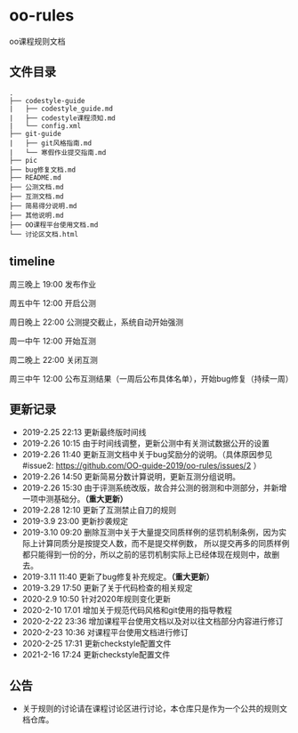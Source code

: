 # oo-rules
oo课程规则文档

## 文件目录

```
.
├── codestyle-guide
|   ├── codestyle_guide.md
|   ├── codestyle课程须知.md
|   └── config.xml
├── git-guide
|   ├── git风格指南.md
|   └── 寒假作业提交指南.md
├── pic
├── bug修复文档.md
├── README.md
├── 公测文档.md
├── 互测文档.md
├── 简易得分说明.md
├── 其他说明.md
├── OO课程平台使用文档.md
└── 讨论区文档.html
```

## timeline

周三晚上 19:00 发布作业

周五中午 12:00 开启公测

周日晚上 22:00 公测提交截止，系统自动开始强测

周一中午 12:00 开始互测

周二晚上 22:00 关闭互测

周三中午 12:00 公布互测结果（一周后公布具体名单），开始bug修复（持续一周）

## 更新记录

 - 2019-2.25 22:13 更新最终版时间线
 - 2019-2.26 10:15 由于时间线调整，更新公测中有关测试数据公开的设置
 - 2019-2.26 11:40 更新互测文档中关于bug奖励分的说明。（具体原因参见#issue2: https://github.com/OO-guide-2019/oo-rules/issues/2 ）
 - 2019-2.26 14:50 更新简易分数计算说明，更新互测分组说明。
 - 2019-2.26 15:30 由于评测系统改版，故合并公测的弱测和中测部分，并新增一项中测基础分。**（重大更新）**
 - 2019-2.28 12:10 更新了互测禁止自刀的规则
 - 2019-3.9  23:00 更新抄袭规定
 - 2019-3.10 09:20 删除互测中关于大量提交同质样例的惩罚机制条例，因为实际上计算同质分是按提交人数，而不是提交样例数，
              所以提交再多的同质样例都只能得到一份的分，所以之前的惩罚机制实际上已经体现在规则中，故删去。
 - 2019-3.11 11:40 更新了bug修复补充规定。**（重大更新）**
 - 2019-3.29 17:50 更新了关于代码检查的相关规定
 - 2020-2.9 10:50 针对2020年规则变化更新
 - 2020-2-10 17.01 增加关于规范代码风格和git使用的指导教程
 - 2020-2-22 23:36 增加课程平台使用文档以及对以往文档部分内容进行修订
 - 2020-2-23 10:36 对课程平台使用文档进行修订
 - 2020-2-25 17:31 更新checkstyle配置文件
 - 2021-2-16 17:24 更新checkstyle配置文件

## 公告
 - 关于规则的讨论请在课程讨论区进行讨论，本仓库只是作为一个公共的规则文档仓库。


